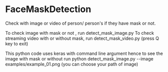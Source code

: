 # FaceMaskDetection
Check with image or video of person/ person's if they have mask or not.

To check image with mask or not , run detect_mask_image.py
To check streaming video with or without mask, run detect_mask_video.py (press Q key to exit)

This python code uses keras with command line argument hence to see the image with mask or without run
python detect_mask_image.py --image examples/example_01.png (you can choose your path of image)



